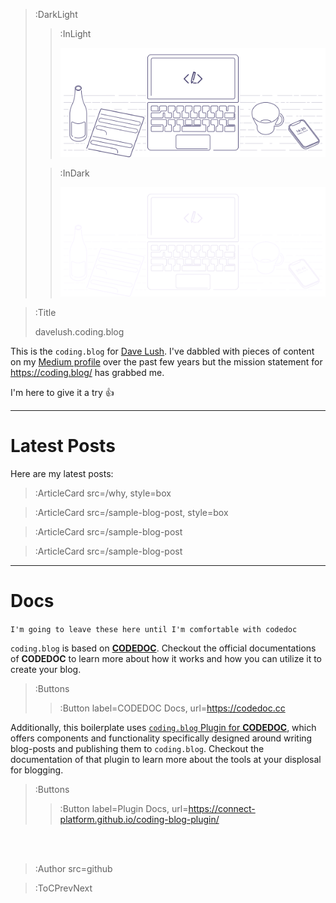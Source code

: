 > :DarkLight
> > :InLight
> >
> > ![banner](/img/cb-banner.svg)
>
> > :InDark
> >
> > ![banner](/img/cb-banner-dark.svg)

> :Title
>
> davelush.coding.blog

This is the `coding.blog` for [Dave Lush](https://www.linkedin.com/in/david-lush-9aba716/). I've dabbled with pieces of 
content on my [Medium profile](https://medium.com/@dave.lush) over the past few years but the mission statement for 
https://coding.blog/ has grabbed me.

I'm here to give it a try :+1: 

---

# Latest Posts

Here are my latest posts:

> :ArticleCard src=/why, style=box

> :ArticleCard src=/sample-blog-post, style=box

> :ArticleCard src=/sample-blog-post

> :ArticleCard src=/sample-blog-post

---

# Docs

`I'm going to leave these here until I'm comfortable with codedoc`

`coding.blog` is based on [**CODEDOC**](https://codedoc.cc). Checkout the official documentations
of **CODEDOC** to learn more about how it works and how you can utilize it to create your blog.

> :Buttons
> > :Button label=CODEDOC Docs, url=https://codedoc.cc

Additionally, this boilerplate uses [`coding.blog` Plugin for **CODEDOC**](https://github.com/CONNECT-platform/coding-blog-plugin),
which offers components and functionality specifically designed around writing blog-posts
and publishing them to `coding.blog`. Checkout the documentation of that plugin to learn more
about the tools at your displosal for blogging.

> :Buttons
> > :Button label=Plugin Docs, url=https://connect-platform.github.io/coding-blog-plugin/

<br><br>

> :Author src=github

> :ToCPrevNext
